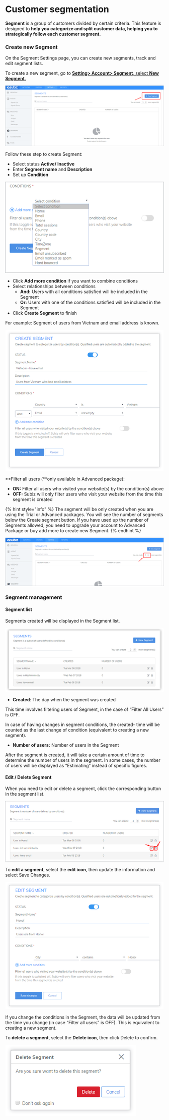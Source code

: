 # Customer segmentation

**Segment** is a group of customers divided by certain criteria. This feature is designed to **help you categorize and split customer data, helping you to strategically follow each customer segment.**

### Create new Segment

On the Segment Settings page, you can create new segments, track and edit segment lists.

To create a new segment, go to [**Setting&gt; Account&gt; Segment**, select **New Segment**.](https://app.subiz.com/settings/segment-list)

![Creat a new segment](../../../.gitbook/assets/new-segment.png)

Follow these step to create Segment:

* Select status **Active/ Inactive**
* Enter **Segment name** and **Description**
* Set up **Condition**

![Select conditions for segment](../../../.gitbook/assets/condition.png)

* Click **Add more condition** if you want to combine conditions
* Select relationships between conditions
  * **And:** Users with all conditions satisfied will be included in the Segment
  * **Or:** Users with one of the conditions satisfied will be included in the Segment
* Click **Create Segment** to finish

For example: Segment of users from Vietnam and email address is known.

![Conditon of Vietnam and email address is known](../../../.gitbook/assets/segment-setup-example2.png)

**Filter all users \(**only available in Advanced package\):

* **ON:** Filter all users who visited your website\(s\) by the condition\(s\) above
* **OFF:** Subiz will only filter users who visit your website from the time this segment is created

{% hint style="info" %}
The segment will be only created when you are using the Trial or Advanced packages. You will see the number of segments below the Create segment button. If you have used up the number of Segments allowed, you need to upgrade your account to Advanced Package or buy add more to create new Segment.
{% endhint %}

![The number of segment you can create](../../../.gitbook/assets/number-new-segment.png)

### Segment management

#### Segment list

Segments created will be displayed in the Segment list.

![Segment list](../../../.gitbook/assets/segment-list-eng.png)

* **Created**: The day when the segment was created

This time involves filtering users of Segment, in the case of “Filter All Users” is OFF.

In case of having changes in segment conditions, the created- time will be counted as the last change of condition \(equivalent to creating a new segment\).

* **Number of users:** Number of users in the Segment

After the segment is created, it will take a certain amount of time to determine the number of users in the segment. In some cases, the number of users will be displayed as “Estimating” instead of specific figures.

#### **Edit / Delete Segment**

When you need to edit or delete a segment, click the corresponding button in the segment list.

![Edit and delete button](../../../.gitbook/assets/edit_delete-segment.png)

To **edit a segment**, select the **edit icon**, then update the information and select Save Changes.

![Edit segment](../../../.gitbook/assets/edit-segment.png)

If you change the conditions in the Segment, the data will be updated from the time you change \(in case “Filter all users” is OFF\). This is equivalent to creating a new segment.

To **delete a segment**, select the **Delete icon**, then click Delete to confirm.

![Confirm to delete segment](../../../.gitbook/assets/delete-segment.png)





